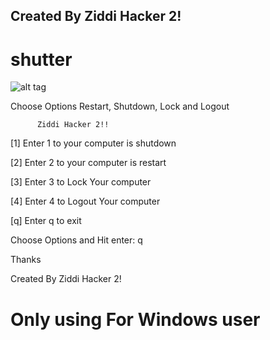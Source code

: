 ## Created By Ziddi Hacker 2!
# shutter

![alt tag](https://github.com/ziddihacker2/shutter/blob/main/shutter.png)

  Choose Options Restart, Shutdown, Lock and Logout

          Ziddi Hacker 2!!

 [1] Enter 1 to your computer is shutdown
 
 [2] Enter 2 to your computer is restart
 
 [3] Enter 3 to Lock Your computer
 
 [4] Enter 4 to Logout Your computer
 
 [q] Enter q to exit
 
 Choose Options and Hit enter: q

  Thanks
  
 Created By Ziddi Hacker 2!



# Only using For Windows user 
